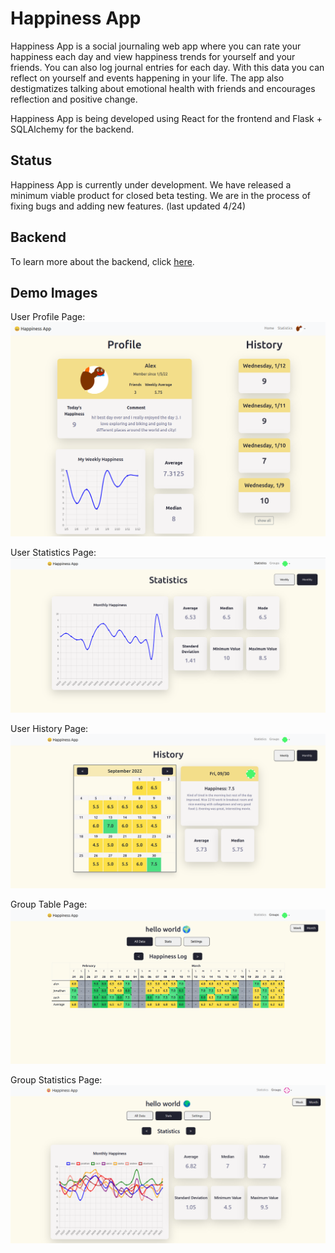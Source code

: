 # Happiness App

Happiness App is a social journaling web app where you can rate your happiness each day and view
happiness trends for yourself and your friends. You can also log journal entries for each day. With
this data you can reflect on yourself and events happening in your life. The app also destigmatizes
talking about emotional health with friends and encourages reflection and positive change.

Happiness App is being developed using React for the frontend and Flask + SQLAlchemy for the backend.

## Status

Happiness App is currently under development. We have released a minimum viable product for closed beta testing. 
We are in the process of fixing bugs and adding new features. (last updated 4/24)

## Backend

To learn more about the backend, click [here](happiness-backend/README.md).

## Demo Images

User Profile Page:
![](/imgs/profile.png)

User Statistics Page:
![](/imgs/stats.png)

User History Page:
![](/imgs/history_month.png)

Group Table Page:
![](/imgs/group_table.png)

Group Statistics Page:
![](/imgs/group_statistics.png)
